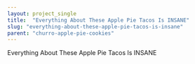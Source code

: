 ```yaml
---
layout: project_single
title:  "Everything About These Apple Pie Tacos Is INSANE"
slug: "everything-about-these-apple-pie-tacos-is-insane"
parent: "churro-apple-pie-cookies"
---
```

Everything About These Apple Pie Tacos Is INSANE